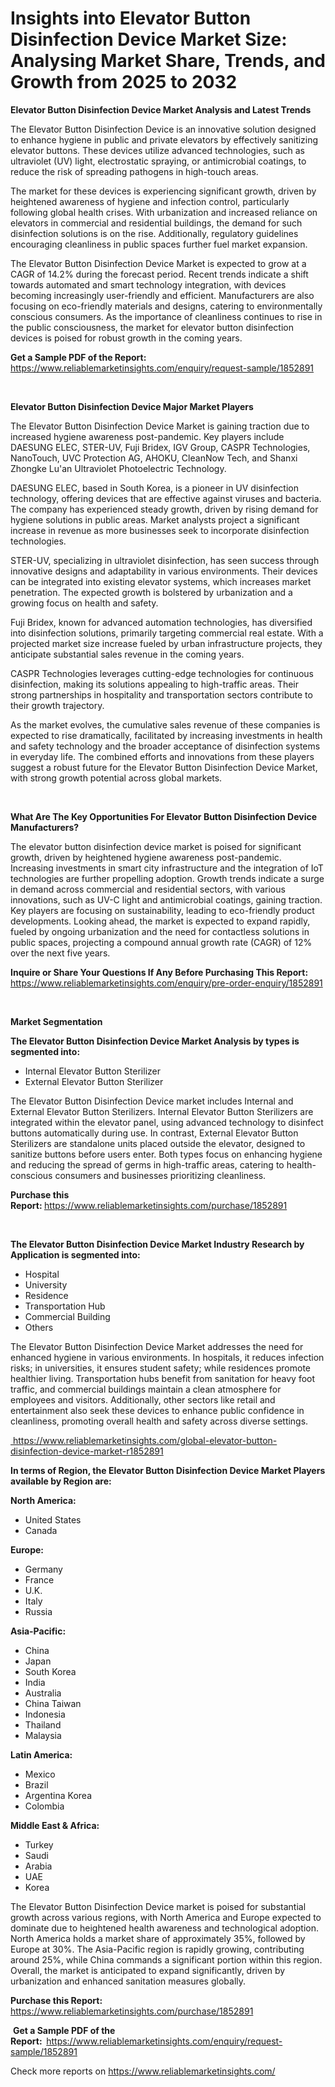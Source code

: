 <p><h1>Insights into Elevator Button Disinfection Device Market Size: Analysing Market Share, Trends, and Growth from 2025 to 2032</h1></p><p><strong>Elevator Button Disinfection Device Market Analysis and Latest Trends</strong></p>
<p><p>The Elevator Button Disinfection Device is an innovative solution designed to enhance hygiene in public and private elevators by effectively sanitizing elevator buttons. These devices utilize advanced technologies, such as ultraviolet (UV) light, electrostatic spraying, or antimicrobial coatings, to reduce the risk of spreading pathogens in high-touch areas. </p><p>The market for these devices is experiencing significant growth, driven by heightened awareness of hygiene and infection control, particularly following global health crises. With urbanization and increased reliance on elevators in commercial and residential buildings, the demand for such disinfection solutions is on the rise. Additionally, regulatory guidelines encouraging cleanliness in public spaces further fuel market expansion.</p><p>The Elevator Button Disinfection Device Market is expected to grow at a CAGR of 14.2% during the forecast period. Recent trends indicate a shift towards automated and smart technology integration, with devices becoming increasingly user-friendly and efficient. Manufacturers are also focusing on eco-friendly materials and designs, catering to environmentally conscious consumers. As the importance of cleanliness continues to rise in the public consciousness, the market for elevator button disinfection devices is poised for robust growth in the coming years.</p></p>
<p><strong>Get a Sample PDF of the Report:&nbsp;</strong> <a href="https://www.reliablemarketinsights.com/enquiry/request-sample/1852891?utm_campaign=2118&utm_medium=2&utm_source=Github&utm_content=ia&utm_term=10022025&utm_id=elevator-button-disinfection-device">https://www.reliablemarketinsights.com/enquiry/request-sample/1852891</a></p>
<p>&nbsp;</p>
<p><strong>Elevator Button Disinfection Device Major Market Players</strong></p>
<p><p>The Elevator Button Disinfection Device Market is gaining traction due to increased hygiene awareness post-pandemic. Key players include DAESUNG ELEC, STER-UV, Fuji Bridex, IGV Group, CASPR Technologies, NanoTouch, UVC Protection AG, AHOKU, CleanNow Tech, and Shanxi Zhongke Lu'an Ultraviolet Photoelectric Technology.</p><p>DAESUNG ELEC, based in South Korea, is a pioneer in UV disinfection technology, offering devices that are effective against viruses and bacteria. The company has experienced steady growth, driven by rising demand for hygiene solutions in public areas. Market analysts project a significant increase in revenue as more businesses seek to incorporate disinfection technologies.</p><p>STER-UV, specializing in ultraviolet disinfection, has seen success through innovative designs and adaptability in various environments. Their devices can be integrated into existing elevator systems, which increases market penetration. The expected growth is bolstered by urbanization and a growing focus on health and safety.</p><p>Fuji Bridex, known for advanced automation technologies, has diversified into disinfection solutions, primarily targeting commercial real estate. With a projected market size increase fueled by urban infrastructure projects, they anticipate substantial sales revenue in the coming years.</p><p>CASPR Technologies leverages cutting-edge technologies for continuous disinfection, making its solutions appealing to high-traffic areas. Their strong partnerships in hospitality and transportation sectors contribute to their growth trajectory.</p><p>As the market evolves, the cumulative sales revenue of these companies is expected to rise dramatically, facilitated by increasing investments in health and safety technology and the broader acceptance of disinfection systems in everyday life. The combined efforts and innovations from these players suggest a robust future for the Elevator Button Disinfection Device Market, with strong growth potential across global markets.</p></p>
<p>&nbsp;</p>
<p><strong>What Are The Key Opportunities For Elevator Button Disinfection Device Manufacturers?</strong></p>
<p><p>The elevator button disinfection device market is poised for significant growth, driven by heightened hygiene awareness post-pandemic. Increasing investments in smart city infrastructure and the integration of IoT technologies are further propelling adoption. Growth trends indicate a surge in demand across commercial and residential sectors, with various innovations, such as UV-C light and antimicrobial coatings, gaining traction. Key players are focusing on sustainability, leading to eco-friendly product developments. Looking ahead, the market is expected to expand rapidly, fueled by ongoing urbanization and the need for contactless solutions in public spaces, projecting a compound annual growth rate (CAGR) of 12% over the next five years.</p></p>
<p><strong>Inquire or Share Your Questions If Any Before Purchasing This Report:</strong> <a href="https://www.reliablemarketinsights.com/enquiry/pre-order-enquiry/1852891?utm_campaign=2118&utm_medium=2&utm_source=Github&utm_content=ia&utm_term=10022025&utm_id=elevator-button-disinfection-device">https://www.reliablemarketinsights.com/enquiry/pre-order-enquiry/1852891</a></p>
<p>&nbsp;</p>
<p><strong>Market Segmentation</strong></p>
<p><strong>The Elevator Button Disinfection Device Market Analysis by types is segmented into:</strong></p>
<p><ul><li>Internal Elevator Button Sterilizer</li><li>External Elevator Button Sterilizer</li></ul></p>
<p><p>The Elevator Button Disinfection Device market includes Internal and External Elevator Button Sterilizers. Internal Elevator Button Sterilizers are integrated within the elevator panel, using advanced technology to disinfect buttons automatically during use. In contrast, External Elevator Button Sterilizers are standalone units placed outside the elevator, designed to sanitize buttons before users enter. Both types focus on enhancing hygiene and reducing the spread of germs in high-traffic areas, catering to health-conscious consumers and businesses prioritizing cleanliness.</p></p>
<p><strong>Purchase this Report:&nbsp;</strong><a href="https://www.reliablemarketinsights.com/purchase/1852891?utm_campaign=2118&utm_medium=2&utm_source=Github&utm_content=ia&utm_term=10022025&utm_id=elevator-button-disinfection-device">https://www.reliablemarketinsights.com/purchase/1852891</a></p>
<p>&nbsp;</p>
<p><strong>The Elevator Button Disinfection Device Market Industry Research by Application is segmented into:</strong></p>
<p><ul><li>Hospital</li><li>University</li><li>Residence</li><li>Transportation Hub</li><li>Commercial Building</li><li>Others</li></ul></p>
<p><p>The Elevator Button Disinfection Device Market addresses the need for enhanced hygiene in various environments. In hospitals, it reduces infection risks; in universities, it ensures student safety; while residences promote healthier living. Transportation hubs benefit from sanitation for heavy foot traffic, and commercial buildings maintain a clean atmosphere for employees and visitors. Additionally, other sectors like retail and entertainment also seek these devices to enhance public confidence in cleanliness, promoting overall health and safety across diverse settings.</p></p>
<p><a href="https://www.reliablemarketinsights.com/global-elevator-button-disinfection-device-market-r1852891?utm_campaign=2118&utm_medium=2&utm_source=Github&utm_content=ia&utm_term=10022025&utm_id=elevator-button-disinfection-device">&nbsp;https://www.reliablemarketinsights.com/global-elevator-button-disinfection-device-market-r1852891</a></p>
<p><strong>In terms of Region, the Elevator Button Disinfection Device Market Players available by Region are:</strong></p>
<p>
    <p> <strong> North America: </strong>
        <ul>
            <li>United States</li>
            <li>Canada</li>
        </ul>
        </p> 
    <p> <strong> Europe: </strong>
        <ul>
            <li>Germany</li>
            <li>France</li>
            <li>U.K.</li>
            <li>Italy</li>
            <li>Russia</li>
        </ul>
        </p> 
    <p> <strong> Asia-Pacific: </strong>
        <ul>
            <li>China</li>
            <li>Japan</li>
            <li>South Korea</li>
            <li>India</li>
            <li>Australia</li>
            <li>China Taiwan</li>
            <li>Indonesia</li>
            <li>Thailand</li>
            <li>Malaysia</li>
        </ul>
        </p> 
    <p> <strong> Latin America: </strong>
        <ul>
            <li>Mexico</li>
            <li>Brazil</li>
            <li>Argentina Korea</li>
            <li>Colombia</li>
        </ul>
        </p> 
    <p> <strong> Middle East & Africa: </strong>
        <ul>
            <li>Turkey</li>
            <li>Saudi</li>
            <li>Arabia</li>
            <li>UAE</li>
            <li>Korea</li>
        </ul>
    </p>
    </p>
<p><p>The Elevator Button Disinfection Device market is poised for substantial growth across various regions, with North America and Europe expected to dominate due to heightened health awareness and technological adoption. North America holds a market share of approximately 35%, followed by Europe at 30%. The Asia-Pacific region is rapidly growing, contributing around 25%, while China commands a significant portion within this region. Overall, the market is anticipated to expand significantly, driven by urbanization and enhanced sanitation measures globally.</p></p>
<p><strong>Purchase this Report: </strong><a href="https://www.reliablemarketinsights.com/purchase/1852891?utm_campaign=2118&utm_medium=2&utm_source=Github&utm_content=ia&utm_term=10022025&utm_id=elevator-button-disinfection-device">https://www.reliablemarketinsights.com/purchase/1852891</a></p>
<p>&nbsp;<strong>Get a Sample PDF of the Report:&nbsp;&nbsp;</strong><a href="https://www.reliablemarketinsights.com/enquiry/request-sample/1852891?utm_campaign=2118&utm_medium=2&utm_source=Github&utm_content=ia&utm_term=10022025&utm_id=elevator-button-disinfection-device">https://www.reliablemarketinsights.com/enquiry/request-sample/1852891</a></p>
<p><strong></strong></p>
<p>Check more reports on <a href="https://www.reliablemarketinsights.com/?utm_campaign=2118&utm_medium=2&utm_source=Github&utm_content=ia&utm_term=10022025&utm_id=elevator-button-disinfection-device">https://www.reliablemarketinsights.com/</a></p>